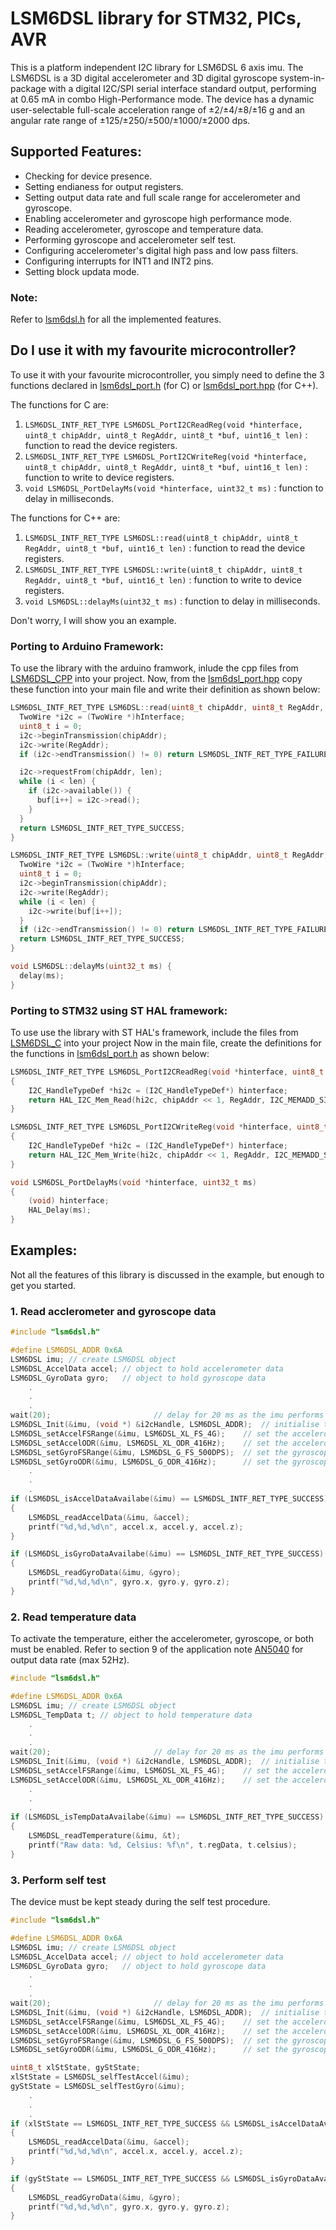 # LSM6DSL library for STM32, PICs, AVR
This is a platform independent I2C library for LSM6DSL 6 axis imu.
The LSM6DSL is a 3D digital accelerometer and 3D digital gyroscope system-in-package with a digital I2C/SPI serial interface standard output, performing at 0.65 mA in combo High-Performance mode.
The device has a dynamic user-selectable full-scale acceleration range of ±2/±4/±8/±16 g and an angular rate range of ±125/±250/±500/±1000/±2000 dps.

## Supported Features:
- Checking for device presence.
- Setting endianess for output registers.
- Setting output data rate and full scale range for accelerometer and gyroscope.
- Enabling accelerometer and gyroscope high performance mode.
- Reading accelerometer, gyroscope and temperature data.
- Performing gyroscope and accelerometer self test.
- Configuring accelerometer's digital high pass and low pass filters.
- Configuring interrupts for INT1 and INT2 pins.
- Setting block updata mode.

### Note:
Refer to [lsm6dsl.h](LSM6DSL_C/Inc/lsm6dsl.h) for all the implemented features.

## Do I use it with my favourite microcontroller?
To use it with your favourite microcontroller, you simply need to define the 3 functions declared in [lsm6dsl_port.h](LSM6DSL_C/Inc/lsm6dsl_port.h) (for C) or [lsm6dsl_port.hpp](LSM6DSL_CPP/Inc/lsm6dsl_reg.hpp) (for C++).

The functions for C are:
1. ```LSM6DSL_INTF_RET_TYPE LSM6DSL_PortI2CReadReg(void *hinterface, uint8_t chipAddr, uint8_t RegAddr, uint8_t *buf, uint16_t len)``` : function to read the device registers.
2. ```LSM6DSL_INTF_RET_TYPE LSM6DSL_PortI2CWriteReg(void *hinterface, uint8_t chipAddr, uint8_t RegAddr, uint8_t *buf, uint16_t len)``` : function to write to device registers.
3. ```void LSM6DSL_PortDelayMs(void *hinterface, uint32_t ms)``` : function to delay in milliseconds.

The functions for C++ are:
1. ```LSM6DSL_INTF_RET_TYPE LSM6DSL::read(uint8_t chipAddr, uint8_t RegAddr, uint8_t *buf, uint16_t len)``` : function to read the device registers.
2. ```LSM6DSL_INTF_RET_TYPE LSM6DSL::write(uint8_t chipAddr, uint8_t RegAddr, uint8_t *buf, uint16_t len)``` : function to write to device registers.
3. ```void LSM6DSL::delayMs(uint32_t ms)``` : function to delay in milliseconds.

Don't worry, I will show you an example.

### Porting to Arduino Framework:
To use the library with the arduino framwork, inlude the cpp files from [LSM6DSL_CPP](/LSM6DSL_CPP) into your project.
Now, from the [lsm6dsl_port.hpp](LSM6DSL_CPP/Inc/lsm6dsl_reg.hpp) copy these function into your main file and write their definition as shown below:

```CPP
LSM6DSL_INTF_RET_TYPE LSM6DSL::read(uint8_t chipAddr, uint8_t RegAddr, uint8_t *buf, uint16_t len) {
  TwoWire *i2c = (TwoWire *)hInterface;
  uint8_t i = 0;
  i2c->beginTransmission(chipAddr);
  i2c->write(RegAddr);
  if (i2c->endTransmission() != 0) return LSM6DSL_INTF_RET_TYPE_FAILURE;

  i2c->requestFrom(chipAddr, len);
  while (i < len) {
    if (i2c->available()) {
      buf[i++] = i2c->read();
    }
  }
  return LSM6DSL_INTF_RET_TYPE_SUCCESS;
}

LSM6DSL_INTF_RET_TYPE LSM6DSL::write(uint8_t chipAddr, uint8_t RegAddr, uint8_t *buf, uint16_t len) {
  TwoWire *i2c = (TwoWire *)hInterface;
  uint8_t i = 0;
  i2c->beginTransmission(chipAddr);
  i2c->write(RegAddr);
  while (i < len) {
    i2c->write(buf[i++]);
  }
  if (i2c->endTransmission() != 0) return LSM6DSL_INTF_RET_TYPE_FAILURE;
  return LSM6DSL_INTF_RET_TYPE_SUCCESS;
}

void LSM6DSL::delayMs(uint32_t ms) {
  delay(ms);
}
```
### Porting to STM32 using ST HAL framework:
To use use the library with ST HAL's framework, include the files from [LSM6DSL_C](/LSM6DSL_C) into your project
Now in the main file, create the definitions for the functions in [lsm6dsl_port.h](LSM6DSL_C/Inc/lsm6dsl_reg.h) as shown below:

```C
LSM6DSL_INTF_RET_TYPE LSM6DSL_PortI2CReadReg(void *hinterface, uint8_t chipAddr, uint8_t RegAddr, uint8_t *buf, uint16_t len)
{
	I2C_HandleTypeDef *hi2c = (I2C_HandleTypeDef*) hinterface;
	return HAL_I2C_Mem_Read(hi2c, chipAddr << 1, RegAddr, I2C_MEMADD_SIZE_8BIT, buf, len, 50);
}

LSM6DSL_INTF_RET_TYPE LSM6DSL_PortI2CWriteReg(void *hinterface, uint8_t chipAddr, uint8_t RegAddr, uint8_t *buf, uint16_t len)
{
	I2C_HandleTypeDef *hi2c = (I2C_HandleTypeDef*) hinterface;
	return HAL_I2C_Mem_Write(hi2c, chipAddr << 1, RegAddr, I2C_MEMADD_SIZE_8BIT, buf, len, 50);
}

void LSM6DSL_PortDelayMs(void *hinterface, uint32_t ms)
{
	(void) hinterface;
	HAL_Delay(ms);
}
```
## Examples:
Not all the features of this library is discussed in the example, but enough to get you started.

### 1. Read acclerometer and gyroscope data

```C
#include "lsm6dsl.h"

#define LSM6DSL_ADDR 0x6A
LSM6DSL imu; // create LSM6DSL object
LSM6DSL_AccelData accel; // object to hold accelerometer data
LSM6DSL_GyroData gyro;	 // object to hold gyroscope data
	.
	.
	.
wait(20); 						// delay for 20 ms as the imu performs a 15ms boot up procedure
LSM6DSL_Init(&imu, (void *) &i2cHandle, LSM6DSL_ADDR);	// initialise the struct
LSM6DSL_setAccelFSRange(&imu, LSM6DSL_XL_FS_4G);	// set the accelerometer full scale range
LSM6DSL_setAccelODR(&imu, LSM6DSL_XL_ODR_416Hz);	// set the accelerometer output data rate
LSM6DSL_setGyroFSRange(&imu, LSM6DSL_G_FS_500DPS);	// set the gyroscope full scale range
LSM6DSL_setGyroODR(&imu, LSM6DSL_G_ODR_416Hz);		// set the gyroscope output data rate
	.
	.
	.
if (LSM6DSL_isAccelDataAvailabe(&imu) == LSM6DSL_INTF_RET_TYPE_SUCCESS)
{
	LSM6DSL_readAccelData(&imu, &accel);
	printf("%d,%d,%d\n", accel.x, accel.y, accel.z);
}

if (LSM6DSL_isGyroDataAvailabe(&imu) == LSM6DSL_INTF_RET_TYPE_SUCCESS)
{
	LSM6DSL_readGyroData(&imu, &gyro);
	printf("%d,%d,%d\n", gyro.x, gyro.y, gyro.z);
}
```
### 2. Read temperature data
To activate the temperature, either the accelerometer, gyroscope, or both must be enabled. Refer to section 9 of the application note [AN5040](/Datasheet/an5040-lsm6dsl-alwayson-3d-accelerometer-and-3d-gyroscope-stmicroelectronics.pdf) for output data rate (max 52Hz).

```C
#include "lsm6dsl.h"

#define LSM6DSL_ADDR 0x6A
LSM6DSL imu; // create LSM6DSL object
LSM6DSL_TempData t;	// object to hold temperature data
	.
	.
	.
wait(20); 						// delay for 20 ms as the imu performs a 15ms boot up procedure
LSM6DSL_Init(&imu, (void *) &i2cHandle, LSM6DSL_ADDR);	// initialise the struct
LSM6DSL_setAccelFSRange(&imu, LSM6DSL_XL_FS_4G);	// set the accelerometer full scale range
LSM6DSL_setAccelODR(&imu, LSM6DSL_XL_ODR_416Hz);	// set the accelerometer output data rate
	.
	.
	.
if (LSM6DSL_isTempDataAvailabe(&imu) == LSM6DSL_INTF_RET_TYPE_SUCCESS)
{
	LSM6DSL_readTemperature(&imu, &t);
	printf("Raw data: %d, Celsius: %f\n", t.regData, t.celsius);
}
```
### 3. Perform self test
The device must be kept steady during the self test procedure.
```C
#include "lsm6dsl.h"

#define LSM6DSL_ADDR 0x6A
LSM6DSL imu; // create LSM6DSL object
LSM6DSL_AccelData accel; // object to hold accelerometer data
LSM6DSL_GyroData gyro;	 // object to hold gyroscope data
	.
	.
	.
wait(20); 						// delay for 20 ms as the imu performs a 15ms boot up procedure
LSM6DSL_Init(&imu, (void *) &i2cHandle, LSM6DSL_ADDR);	// initialise the struct
LSM6DSL_setAccelFSRange(&imu, LSM6DSL_XL_FS_4G);	// set the accelerometer full scale range
LSM6DSL_setAccelODR(&imu, LSM6DSL_XL_ODR_416Hz);	// set the accelerometer output data rate
LSM6DSL_setGyroFSRange(&imu, LSM6DSL_G_FS_500DPS);	// set the gyroscope full scale range
LSM6DSL_setGyroODR(&imu, LSM6DSL_G_ODR_416Hz);		// set the gyroscope output data rate

uint8_t xlStState, gyStState;
xlStState = LSM6DSL_selfTestAccel(&imu);
gyStState = LSM6DSL_selfTestGyro(&imu);
	.
	.
	.
if (xlStState == LSM6DSL_INTF_RET_TYPE_SUCCESS && LSM6DSL_isAccelDataAvailabe(&imu) == LSM6DSL_INTF_RET_TYPE_SUCCESS)
{
	LSM6DSL_readAccelData(&imu, &accel);
	printf("%d,%d,%d\n", accel.x, accel.y, accel.z);
}

if (gyStState == LSM6DSL_INTF_RET_TYPE_SUCCESS && LSM6DSL_isGyroDataAvailabe(&imu) == LSM6DSL_INTF_RET_TYPE_SUCCESS)
{
	LSM6DSL_readGyroData(&imu, &gyro);
	printf("%d,%d,%d\n", gyro.x, gyro.y, gyro.z);
}
```
